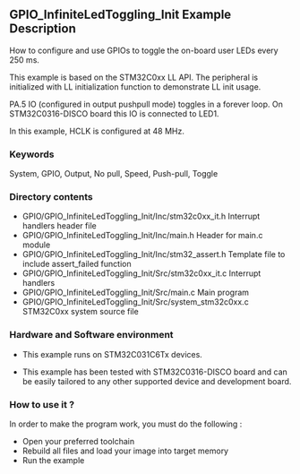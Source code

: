 ## <b>GPIO_InfiniteLedToggling_Init Example Description</b>

How to configure and use GPIOs to toggle the on-board user LEDs
every 250 ms.

This example is based on the STM32C0xx LL API. The peripheral
is initialized with LL initialization function to demonstrate LL init usage.

PA.5 IO (configured in output pushpull mode) toggles in a forever loop.
On STM32C0316-DISCO board this IO is connected to LED1.

In this example, HCLK is configured at 48 MHz.

### <b>Keywords</b>

System, GPIO, Output, No pull, Speed, Push-pull, Toggle

### <b>Directory contents</b>

  - GPIO/GPIO_InfiniteLedToggling_Init/Inc/stm32c0xx_it.h          Interrupt handlers header file
  - GPIO/GPIO_InfiniteLedToggling_Init/Inc/main.h                  Header for main.c module
  - GPIO/GPIO_InfiniteLedToggling_Init/Inc/stm32_assert.h          Template file to include assert_failed function
  - GPIO/GPIO_InfiniteLedToggling_Init/Src/stm32c0xx_it.c          Interrupt handlers
  - GPIO/GPIO_InfiniteLedToggling_Init/Src/main.c                  Main program
  - GPIO/GPIO_InfiniteLedToggling_Init/Src/system_stm32c0xx.c      STM32C0xx system source file

### <b>Hardware and Software environment</b>

  - This example runs on STM32C031C6Tx devices.

  - This example has been tested with STM32C0316-DISCO board and can be
    easily tailored to any other supported device and development board.

### <b>How to use it ?</b>

In order to make the program work, you must do the following :

 - Open your preferred toolchain
 - Rebuild all files and load your image into target memory
 - Run the example


